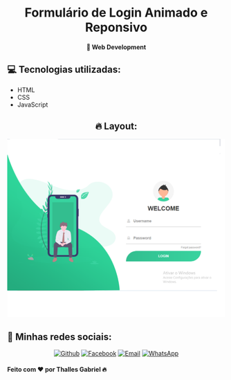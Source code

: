 <p align="center">
  <h1 align="center">Formulário de Login Animado e Reponsivo</h1>
 </p>
 
 <h4 align="center">
  🚀 Web Development
</h4>

<h2>💻 Tecnologias utilizadas:</h2>
  
  - HTML
  - CSS
  - JavaScript
  
 
  
  <h2 align="center">🔥 Layout:</h2>
  
  <img src="./assets/img/layout.png" alt="Main" />
  
 

<h2>📱 Minhas redes sociais:</h2>

<p align="center">
   <a href="https://github.com/thallesyasmim" target="_blank" >
    <img alt="Github" src="https://img.shields.io/badge/Github--%23F8952D?style=social&logo=github"></a>
    
      
  <a href="https://www.facebook.com/thalles.gabriel.1690" target="_blank" >
    <img alt="Facebook" src="https://img.shields.io/badge/Facebook--%23F8952D?style=social&logo=facebook"></a>
    
    
  <a href="mailto:ithallesgabriel1307@gmail.com" target="_blank" >
    <img alt="Email" src="https://img.shields.io/badge/Email--%23F8952D?style=social&logo=gmail"></a> 
  
  <a href="https://api.whatsapp.com/send?phone=5511989352938" target="_blank" >
    <img alt="WhatsApp" src="https://img.shields.io/badge/Whatsapp--%23F8952D?style=social&logo=whatsapp"></a>
 </p>


<h4>Feito com ❤ por Thalles Gabriel 🔥</h4>
